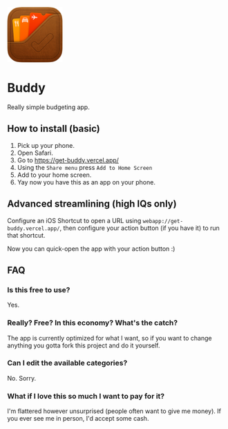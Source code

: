 <img src="./public/icon.png" height="128" />
<h1>Buddy</h1>

<p>Really simple budgeting app.</p>

<h2>How to install (basic)</h2>

1. Pick up your phone.
2. Open Safari.
3. Go to <a href="https://get-buddy.vercel.app/">https://get-buddy.vercel.app/</a>
4. Using the `Share menu` press `Add to Home Screen`
5. Add to your home screen.
6. Yay now you have this as an app on your phone.

<h2>Advanced streamlining (high IQs only)</h2>

<p>Configure an iOS Shortcut to open a URL using <code>webapp://get-buddy.vercel.app/</code>, then configure your action button (if you have it) to run that shortcut.</p>
<p>Now you can quick-open the app with your action button :)</p>

<h2>FAQ</h2>

<h3>Is this free to use?</h3>
<p>Yes.</p>

<h3>Really? Free? In this economy? What's the catch?</h3>
<p>The app is currently optimized for what I  want, so if you want to change anything you gotta fork this project and do it yourself.</p>

<h3>Can I edit the available categories?</h3>
<p>No. Sorry.</p>

<h3>What if I love this so much I want to pay for it?</h3>
<p>I'm flattered however unsurprised (people often want to give me money). If you ever see me in person, I'd accept some cash.</p>
